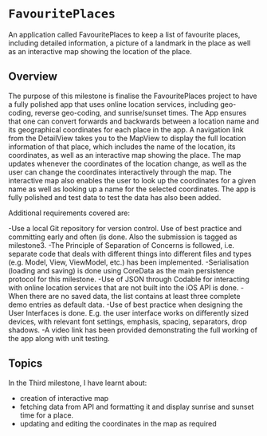 # ``FavouritePlaces``

An application called FavouritePlaces to keep a list of favourite places, including detailed information, a picture of a landmark in the place as well as an interactive map showing the location of the place.

## Overview

The purpose of this milestone is finalise the FavouritePlaces project to have a fully polished app that uses online location services, including geo-coding, reverse geo-coding, and sunrise/sunset times.  The App ensures that one can convert forwards and backwards between a location name and its geographical coordinates for each place in the app. A navigation link from the DetailView takes you to the MapView to display the full location information of that place, which includes the name of the location, its coordinates, as well as an interactive map showing the place. The map updates whenever the coordinates of the location change, as well as the user can change the coordinates interactively through the map.  The interactive map also enables the user to look up the coordinates for a given name as well as looking up a name for the selected coordinates. The app is fully polished and test data to test the data has also been added. 

Additional requirements covered are:

-Use a local Git repository for version control. Use of best practice and committing early and often (is done. Also the submission is tagged as milestone3.
-The Principle of Separation of Concerns is followed, i.e. separate code that deals with different things into different files and types (e.g. Model, View, ViewModel, etc.) has been implemented.
-Serialisation (loading and saving) is done using CoreData as the main persistence protocol for this milestone.
-Use of JSON through Codable for interacting with online location services that are not built into the iOS API is done.
-When there are no saved data, the list contains at least three complete demo entries as default data.
-Use of best practice when designing the User Interfaces is done. E.g. the user interface works on differently sized devices, with relevant font settings, emphasis, spacing, separators, drop shadows.
-A video link has been provided demonstrating the full working of the app along with unit testing.

## Topics

In the Third milestone, I have learnt about:
- creation of interactive map
- fetching data from API and formatting it and display sunrise and sunset time for a place.
- updating and editing the coordinates in the map as required


